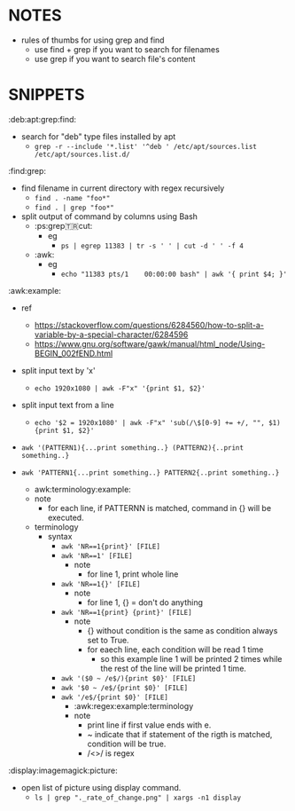 # NOTES
* rules of thumbs for using grep and find
    * use find + grep if you want to search for filenames
    * use grep if you want to search file's content

# SNIPPETS
:deb:apt:grep:find:
* search for "deb" type files installed by apt
    * `grep -r --include '*.list' '^deb ' /etc/apt/sources.list /etc/apt/sources.list.d/`


:find:grep:
* find filename in current directory with regex recursively
    * `find . -name "foo*"`
    * `find . | grep "foo*"`
 * split output of command by columns using Bash
    * :ps:grep:tr:cut:
        * eg
            * `ps | egrep 11383 | tr -s ' ' | cut -d ' ' -f 4`
    * :awk:
        * eg 
            * `echo "11383 pts/1    00:00:00 bash" | awk '{ print $4; }'`

:awk:example: 
* ref
    * https://stackoverflow.com/questions/6284560/how-to-split-a-variable-by-a-special-character/6284596
    * https://www.gnu.org/software/gawk/manual/html_node/Using-BEGIN_002fEND.html

* split input text by 'x'
    * `echo 1920x1080 | awk -F"x" '{print $1, $2}'`
* split input text from a line 
    * `echo '$2 = 1920x1080' | awk -F"x" 'sub(/\$[0-9] += +/, "", $1){print $1, $2}'`
* `awk '(PATTERN1){...print something..} (PATTERN2){..print something..}`
* `awk 'PATTERN1{...print something..} PATTERN2{..print something..}`
    * awk:terminology:example:
    * note
        * for each line, if PATTERNN is matched, command in {} will be executed.
    * terminology 
        * syntax 
            * `awk 'NR==1{print}' [FILE]` 
            * `awk 'NR==1' [FILE]` 
                * note
                    * for line 1, print whole line 
            * `awk 'NR==1{}' [FILE]`
                * note
                    * for line 1, {} = don't do anything 
            * `awk 'NR==1{print} {print}' [FILE]` 
                * note
                    * {} without condition is the same as condition always set to True.
                    * for eaech line, each condition will be read 1 time
                        * so this example line 1 will be printed 2 times while the rest of the line 
                            will be printed 1 time.
            * `awk '($0 ~ /e$/){print $0}' [FILE]`
            * `awk '$0 ~ /e$/{print $0}' [FILE]`
            * `awk '/e$/{print $0}' [FILE]`
                * :awk:regex:example:terminology
                * note 
                    * print line if first value ends with e.
                    * ~ indicate that if statement of the rigth is matched, condition will be true.
                    * /\<\>/ is regex

:display:imagemagick:picture:
* open list of picture using display command.
    * `ls | grep "._rate_of_change.png" | xargs -n1 display` 


